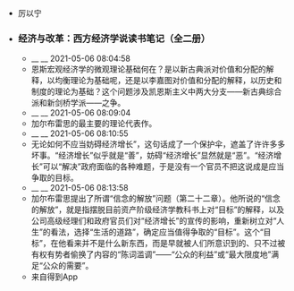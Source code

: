 - 厉以宁
- ### 经济与改革：西方经济学说读书笔记（全二册）
    - __ __ 2021-05-06 08:04:58
    - 恩斯宏观经济学的微观理论基础何在？是以新古典派对价值和分配的解释，以均衡理论为基础呢，还是以李嘉图对价值和分配的解释，以历史和制度的理论为基础？这个问题涉及凯恩斯主义中两大分支——新古典综合派和新剑桥学派——之争。
    - __ __ 2021-05-06 08:09:04
    - 加尔布雷思的最主要的理论代表作。
    - __ __ 2021-05-06 08:10:55
    - 无论如何不应当妨碍经济增长”，这句话成了一个保护伞，遮盖了许许多多坏事。“经济增长”似乎就是“善”，妨碍“经济增长”显然就是“恶”。“经济增长”可以“解决”政府面临的各种难题，于是没有一个官员不把这说成是应当争取的目标。
    - __ __ 2021-05-06 08:13:58
    - 加尔布雷思提出了所谓“信念的解放”问题（第二十二章）。他所说的“信念的解放”，就是指摆脱目前资产阶级经济学教科书上对“目标”的解释，以及公司高级经理们和政府官员们对“经济增长”的宣传的影响，重新树立对“人生”的看法，选择“生活的道路”，确定应当值得争取的“目标”。这个“目标”，在他看来并不是什么新东西，而是早就被人们所意识到的、只不过被有权有势者偷换了内容的“陈词滥调”——“公众的利益”或“最大限度地”满足“公众的需要”。
    - 来自得到App
